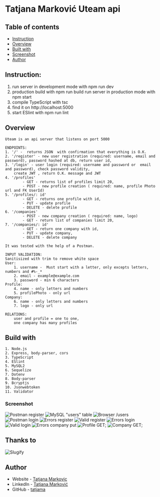 # Tatjana Marković Uteam api

## Table of contents

  - [Instruction](#instruction)
  - [Overview](#overview)
  - [Built with](#built-with)
  - [Screenshot](#screenshot)
  - [Author](#author)

## Instruction:
1. run server in development mode with
    npm run dev
2. production build with
    npm run build
    run server in production mode with
    npm start
3. compile TypeScript with
    tsc
4. find it on
    http://localhost:5000
5. start ESlint with
    npm run lint

## Overview
    Uteam is an api server that listens on port 5000

    ENDPOINTS:
    1. '/' -  returns JSON  with confirmation that everything is O.K. 
    2. '/register' - new user registration (required: username, email and password), password hashed at db, return user id,
    3. '/login' - user login (required: username and password or  email and password), check password validity,
        create JWT , return O.K. message and JWT
    4. '/profiles'  
            - GET - returns list of profiles limit 20,
            - POST - new profile creation ( required: name, profile Photo url and FK UserId)
    5. '/profiles/: id'
            - GET - returns one profile with id,
            - PUT - update profile 
            - DELETE - delete profile
    6. '/companies'
            - POST - new company creation ( required: name, logo)
            - GET - return list of companies limit 20,
    7. '/companies/: id'
            - GET - return one company with id,
            - PUT - update company,
            - DELETE - delete company

    It was tested with the help of a Postman.

    INPUT VALIDATION:
    Sanitisized with trim to remove white space
    User:
        1. username -  Must start with a letter, only excepts letters,  numbers and #%-_*
        2. email - example@example.com
        3. password - min 6 characters
    Profile:
        4. name - only letters and numbers
        5. profilePhoto - only url
    Company:
        6. name - only letters and numbers
        7. logo - only url

    RELATIONS:
        user and profile = one to one,  
        one company has many profiles
## Build with 
    1. Node.js
    2. Express, body-parser, cors
    3. TypeScript
    4. ESlint
    5. MySQL2
    6. Sequelize
    7. Dotenv
    8. Body-parser
    9. Bcryptjs
    10. Jsonwebtoken
    11. Validator

### Screenshot

![Postman register](./public/screenshots/register.png)
![MySQL "users" table](./public/screenshots/db-users.png)
![Browser /users](./public/screenshots/users.png)
![Postman login](./public/screenshots/login.png)
![Errors register](./public/screenshots/errors-register.png)
![Valid register](./public/screenshots/valid-register.png)
![Errors login](./public/screenshots/errors-login.png)
![Valid login](./public/screenshots/valid-login.png)
![Errors company put](./public/screenshots/error-company-put.png)
![Profile GET](./public/screenshots/profile-get.png);
![Company GET](./public/screenshots/company-get.png);

## Thanks to
![Slugify](https://gist.github.com/mathewbyrne/1280286)

## Author
- Website - [Tatjana Markovic](https://my-react-portfolio-tatjana.vercel.app/)
- LinkedIn - [Tatjana Marković](https://www.linkedin.com/in/tatjana-markovi%C4%87-919501189/)
- GitHub - [tatjama](https://github.com/tatjama)

